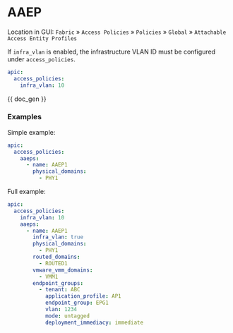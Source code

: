 # AAEP

Location in GUI:
`Fabric` » `Access Policies` » `Policies` » `Global` » `Attachable Access Entity Profiles`

If `infra_vlan` is enabled, the infrastructure VLAN ID must be configured under `access_policies`.

```yaml
apic:
  access_policies:
    infra_vlan: 10
```


{{ doc_gen }}

### Examples

Simple example:

```yaml
apic:
  access_policies:
    aaeps:
      - name: AAEP1
        physical_domains:
          - PHY1
```

Full example:

```yaml
apic:
  access_policies:
    infra_vlan: 10
    aaeps:
      - name: AAEP1
        infra_vlan: true
        physical_domains:
          - PHY1
        routed_domains:
          - ROUTED1
        vmware_vmm_domains:
          - VMM1
        endpoint_groups:
          - tenant: ABC
            application_profile: AP1
            endpoint_group: EPG1
            vlan: 1234
            mode: untagged
            deployment_immediacy: immediate
```

